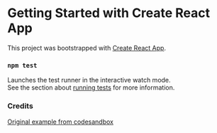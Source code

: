 # Getting Started with Create React App

This project was bootstrapped with [Create React App](https://github.com/facebook/create-react-app).

### `npm test`

Launches the test runner in the interactive watch mode.\
See the section about [running tests](https://facebook.github.io/create-react-app/docs/running-tests) for more information.

### Credits

[Original example from codesandbox](https://codesandbox.io/s/enzyme-vs-react-testing-library-zbi8h)
